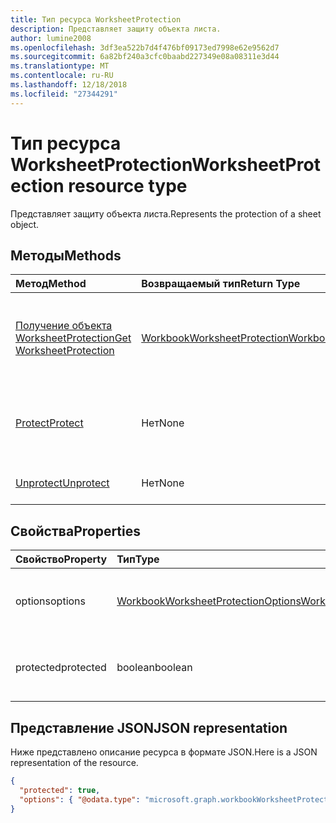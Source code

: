 ```yaml
---
title: Тип ресурса WorksheetProtection
description: Представляет защиту объекта листа.
author: lumine2008
ms.openlocfilehash: 3df3ea522b7d4f476bf09173ed7998e62e9562d7
ms.sourcegitcommit: 6a82bf240a3cfc0baabd227349e08a08311e3d44
ms.translationtype: MT
ms.contentlocale: ru-RU
ms.lasthandoff: 12/18/2018
ms.locfileid: "27344291"
---
```

# <a name="worksheetprotection-resource-type"></a><span data-ttu-id="05822-103">Тип ресурса WorksheetProtection</span><span class="sxs-lookup"><span data-stu-id="05822-103">WorksheetProtection resource type</span></span>

<span data-ttu-id="05822-104">Представляет защиту объекта листа.</span><span class="sxs-lookup"><span data-stu-id="05822-104">Represents the protection of a sheet object.</span></span>


## <a name="methods"></a><span data-ttu-id="05822-105">Методы</span><span class="sxs-lookup"><span data-stu-id="05822-105">Methods</span></span>

| <span data-ttu-id="05822-106">Метод</span><span class="sxs-lookup"><span data-stu-id="05822-106">Method</span></span>           | <span data-ttu-id="05822-107">Возвращаемый тип</span><span class="sxs-lookup"><span data-stu-id="05822-107">Return Type</span></span>    |<span data-ttu-id="05822-108">Описание</span><span class="sxs-lookup"><span data-stu-id="05822-108">Description</span></span>|
|:---------------|:--------|:----------|
|[<span data-ttu-id="05822-109">Получение объекта WorksheetProtection</span><span class="sxs-lookup"><span data-stu-id="05822-109">Get WorksheetProtection</span></span>](../api/worksheetprotection-get.md) | [<span data-ttu-id="05822-110">WorkbookWorksheetProtection</span><span class="sxs-lookup"><span data-stu-id="05822-110">WorkbookWorksheetProtection</span></span>](worksheetprotection.md) |<span data-ttu-id="05822-111">Чтение свойств и связей объекта worksheetProtection.</span><span class="sxs-lookup"><span data-stu-id="05822-111">Read properties and relationships of worksheetProtection object.</span></span>|
|[<span data-ttu-id="05822-112">Protect</span><span class="sxs-lookup"><span data-stu-id="05822-112">Protect</span></span>](../api/worksheetprotection-protect.md)|<span data-ttu-id="05822-113">Нет</span><span class="sxs-lookup"><span data-stu-id="05822-113">None</span></span>|<span data-ttu-id="05822-p101">Защита листа. Выдает исключение, если лист защищен.</span><span class="sxs-lookup"><span data-stu-id="05822-p101">Protect a worksheet. It throws if the worksheet has been protected.</span></span>|
|[<span data-ttu-id="05822-116">Unprotect</span><span class="sxs-lookup"><span data-stu-id="05822-116">Unprotect</span></span>](../api/worksheetprotection-unprotect.md)|<span data-ttu-id="05822-117">Нет</span><span class="sxs-lookup"><span data-stu-id="05822-117">None</span></span>|<span data-ttu-id="05822-118">Снятие защиты с листа</span><span class="sxs-lookup"><span data-stu-id="05822-118">Unprotect a worksheet</span></span>|

## <a name="properties"></a><span data-ttu-id="05822-119">Свойства</span><span class="sxs-lookup"><span data-stu-id="05822-119">Properties</span></span>
| <span data-ttu-id="05822-120">Свойство</span><span class="sxs-lookup"><span data-stu-id="05822-120">Property</span></span>     | <span data-ttu-id="05822-121">Тип</span><span class="sxs-lookup"><span data-stu-id="05822-121">Type</span></span>   |<span data-ttu-id="05822-122">Описание</span><span class="sxs-lookup"><span data-stu-id="05822-122">Description</span></span>|
|:---------------|:--------|:----------|
|<span data-ttu-id="05822-123">options</span><span class="sxs-lookup"><span data-stu-id="05822-123">options</span></span>|[<span data-ttu-id="05822-124">WorkbookWorksheetProtectionOptions</span><span class="sxs-lookup"><span data-stu-id="05822-124">WorkbookWorksheetProtectionOptions</span></span>](worksheetprotectionoptions.md)|<span data-ttu-id="05822-p102">Параметры защиты листа. Только для чтения.</span><span class="sxs-lookup"><span data-stu-id="05822-p102">Sheet protection options. Read-only.</span></span>|
|<span data-ttu-id="05822-127">protected</span><span class="sxs-lookup"><span data-stu-id="05822-127">protected</span></span>|<span data-ttu-id="05822-128">boolean</span><span class="sxs-lookup"><span data-stu-id="05822-128">boolean</span></span>|<span data-ttu-id="05822-p103">Указывает, защищен ли лист.  Только для чтения.</span><span class="sxs-lookup"><span data-stu-id="05822-p103">Indicates if the worksheet is protected.  Read-only.</span></span>|

## <a name="json-representation"></a><span data-ttu-id="05822-131">Представление JSON</span><span class="sxs-lookup"><span data-stu-id="05822-131">JSON representation</span></span>

<span data-ttu-id="05822-132">Ниже представлено описание ресурса в формате JSON.</span><span class="sxs-lookup"><span data-stu-id="05822-132">Here is a JSON representation of the resource.</span></span>

<!--{
  "blockType": "resource",
  "optionalProperties": [],
  "baseType": "microsoft.graph.entity",
  "@odata.type": "microsoft.graph.workbookWorksheetProtection"
}-->

```json
{
  "protected": true,
  "options": { "@odata.type": "microsoft.graph.workbookWorksheetProtectionOptions" }
}

```

<!-- uuid: 8fcb5dbc-d5aa-4681-8e31-b001d5168d79
2015-10-25 14:57:30 UTC -->
<!-- {
  "type": "#page.annotation",
  "description": "WorksheetProtection resource",
  "keywords": "",
  "section": "documentation",
  "tocPath": ""
}-->